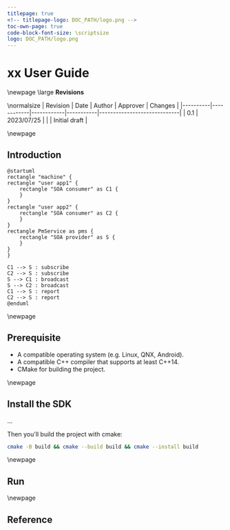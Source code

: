 ```yaml
---
titlepage: true
<!-- titlepage-logo: DOC_PATH/logo.png -->
toc-own-page: true
code-block-font-size: \scriptsize
logo: DOC_PATH/logo.png
---
```


# xx User Guide

\newpage
\large
**Revisions**

\normalsize
| Revision | Date       | Author     | Approver  | Changes                     |
|----------|------------|------------|-----------|-----------------------------|
| 0.1      | 2023/07/25 |            |           | Initial draft               |

\newpage
## Introduction

```plantuml
@startuml
rectangle "machine" {
rectangle "user app1" {
    rectangle "SOA consumer" as C1 {
    }
}
rectangle "user app2" {
    rectangle "SOA consumer" as C2 {
    }
}
rectangle PmService as pms {
    rectangle "SOA provider" as S {
    }
}
}

C1 --> S : subscribe
C2 --> S : subscribe
S --> C1 : broadcast
S --> C2 : broadcast
C1 --> S : report
C2 --> S : report
@enduml
```

\newpage
## Prerequisite

- A compatible operating system (e.g. Linux, QNX, Android).
- A compatible C++ compiler that supports at least C++14.
- CMake for building the project.

\newpage
## Install the SDK
...

Then you'll build the project with cmake:
```sh
cmake -B build && cmake --build build && cmake --install build
```

\newpage
## Run


\newpage
## Reference

